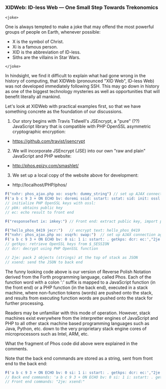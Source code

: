 ### XIDWeb: ID-less Web &mdash; One Small Step Towards Trekonomics

```
<joke>
```
One is always tempted to make a joke that may offend the most powerful groups of people on Earth, whenever possible:
- X is the symbol of Christ.
- Xi is a famous person.
- XID is the abbreviation of ID-less.
- Siths are the villains in Star Wars.
```
</joke>
```

In hindsight, we find it difficult to explain what had gone wrong in the history of computing, that XIDWeb (pronounced "XID Web", ID-less Web) was not developed immediately following SSH. This may go down in history as one of the biggest technology mysteries as well as opportunities that will benefit literally all mankind.

Let's look at XIDWeb with practical examples first, so that we have something concrete as the foundation of our discussions.

1. Our story begins with Travis Tidwell's JSEncrypt, a "pure" (??) JavaScript library that is compatible with PHP OpenSSL asymmetric cryptographic encryption:

- https://github.com/travist/jsencrypt


2. We will incorporate JSEncrypt (JSE) into our own "raw and plain" JavaScript and PHP website:

- http://phos.epizy.com/smashlet/


3. We set up a local copy of the website above for development:

- http://localhost/PHP/phos/


```js
F("nxhr: phos_ajax.php xo: xsqrh: dummy_string") // set up AJAX connection to phos_ajax.php
F('a b c 9 3 + ON ECHO bv: doremi ssid: sstart: sstat: sid: init: ossl: putkps: pbk: ec:',"2je: xsend:")
// initialize PHP OpenSSL keys with ossl:
// pbk: obtains public key
// ec: echo result to front end

F("responseText ix: imkey:") // Front end: extract public key, import public key to JSEncrypt object

F("hello_phos_0419 jecr:")   // encrypt text: hello_phos_0419
F("nxhr: phos_ajax.php xo: xsqrh: swap:")  // set up AJAX connection again
F('a b c 9 3 + ON ECHO bv: 0 si: 1 i: sstart: . getkps: dcr: ec:',"2je: xsend:") 
// getkps: retrieve OpenSSL keys from $_SESSION
// dcr: decrypt using PHP OpenSSL function

// 2je: pack 2 objects (strings) at the top of stack as JSON
// xsend: send the JSON to back end
```

The funny looking code above is our version of Reverse Polish Notation derived from the Forth programming language, called Phos. Each of the function word with a colon ':' suffix is mapped to a JavaScript function (in the front end) or a PHP function (in the back end), executed in a stack machine, where non-function tokens (words) are pushed onto the stack, and results from executing function words are pushed onto the stack for further processing.

Readers may be unfamiliar with this mode of operation. However, stack machines exist everywhere from the interpretter engines of JavaScript and PHP to all other stack machine based programming languages such as Java, Python, etc. down to the very proprietary stack engine cores of microprocessors such as Intel, ARM, etc.

What the fragment of Phos code did above were explained in the comments.

Note that the back end commands are stored as a string, sent from front end to the back end:

```js
F('a b c 9 3 + ON ECHO bv: 0 si: 1 i: sstart: . getkps: dcr: ec:',"2je: xsend:") 
// Back end commands: 'a b c 9 3 + ON ECHO bv: 0 si: 1 i: sstart: . getkps: dcr: ec:'
// Front end commands: "2je: xsend:" 
```
